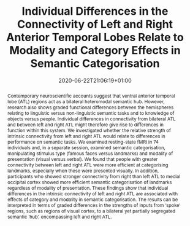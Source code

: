 ---
title: "Individual Differences in the Connectivity of Left and Right Anterior Temporal Lobes Relate to Modality and Category Effects in Semantic Categorisation"
date: 2020-06-22T21:06:19+01:00
authors: ["Tirso Rene del Jesus Gonzalez Alam", "Katya Krieger-Redwood", "Megan Evans", "Grace E Rice", "Jonathan Smallwood", "Elizabeth Jefferies"]
draft: false
publication_types: ["2"]
publication: "bioRxiv [preprint]"
abstract: "Contemporary neuroscientific accounts suggest that ventral anterior temporal lobe (ATL) regions act as a bilateral heteromodal semantic hub. However, research also shows graded functional differences between the hemispheres relating to linguistic versus non-linguistic semantic tasks and to knowledge of objects versus people. Individual differences in connectivity from bilateral ATL and between left and right ATL might therefore give rise to differences in function within this system. We investigated whether the relative strength of intrinsic connectivity from left and right ATL would relate to differences in performance on semantic tasks. We examined resting-state fMRI in 74 individuals and, in a separate session, examined semantic categorisation, manipulating stimulus type (famous faces versus landmarks) and modality of presentation (visual versus verbal). We found that people with greater connectivity between left and right ATL were more efficient at categorising landmarks, especially when these were presented visually. In addition, participants who showed stronger connectivity from right than left ATL to medial occipital cortex showed more efficient semantic categorisation of landmarks regardless of modality of presentation. These findings show that individual differences in the intrinsic connectivity of left and right ATL are associated with effects of category and modality in semantic categorisation. The results can be interpreted in terms of graded differences in the strengths of inputs from ‘spoke’ regions, such as regions of visual cortex, to a bilateral yet partially segregated semantic ‘hub’, encompassing left and right ATL."
selected: true
featured: false
doi: "10.1101/2020.06.22.140509"
url_dataset: "https://neurovault.org/collections/6140/"
---